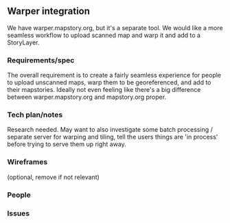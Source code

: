 ## Warper integration

We have warper.mapstory.org, but it's a separate tool. We would like a more seamless workflow to 
upload scanned map and warp it and add to a StoryLayer.

### Requirements/spec

The overall requirement is to create a fairly seamless experience for people to upload unscanned maps, warp
them to be georeferenced, and add to their mapstories. Ideally not even feeling like there's a big difference
between warper.mapstory.org and mapstory.org proper. 

### Tech plan/notes

Research needed. May want to also investigate some batch processing / separate server for warping and tiling,
tell the users things are 'in process' before trying to serve them up right away.

### Wireframes
(optional, remove if not relevant)

### People

### Issues
